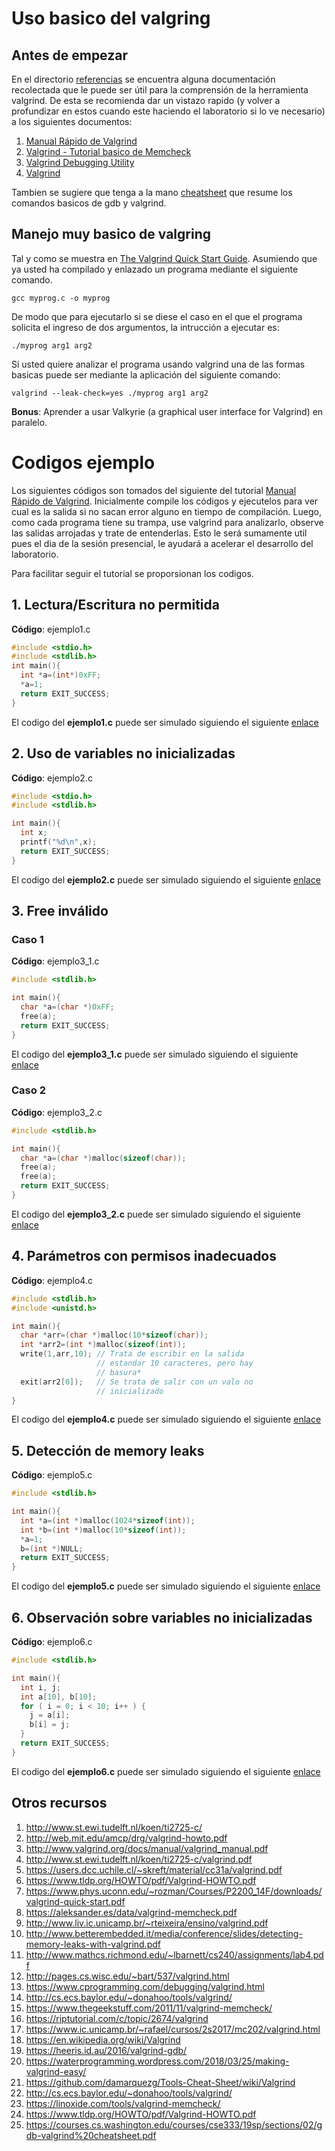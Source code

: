 
# Uso basico del valgring #


## Antes de empezar ##

En el directorio [referencias](./referencias) se encuentra alguna documentación recolectada que le puede ser útil para la comprensión de la herramienta valgrind. De esta se recomienda dar un vistazo rapido (y volver a profundizar en estos cuando este haciendo el laboratorio si lo ve necesario) a los siguientes documentos:
1. [Manual Rápido de Valgrind](./referencias/valgrind.pdf)
2. [Valgrind - Tutorial basico de Memcheck](./referencias/valgrind_slide.pdf)
3. [Valgrind Debugging	Utility](./referencias/Valgrind.pdf)
4. [Valgrind](./referencias/Gunter.Valgrind.pdf)

Tambien se sugiere que tenga a la mano [cheatsheet](https://courses.cs.washington.edu/courses/cse333/19sp/sections/02/gdb-valgrind%20cheatsheet.pdf) que resume los comandos basicos de gdb y valgrind.

## Manejo muy basico de valgring ##

Tal y como se muestra en [The Valgrind Quick Start Guide](http://valgrind.org/docs/manual/quick-start.html). Asumiendo que ya usted ha compilado y enlazado un programa mediante el siguiente comando.

```
gcc myprog.c -o myprog
```

De modo que para ejecutarlo si se diese el caso en el que el programa solicita el ingreso de dos argumentos, la intrucción a ejecutar es:

```
./myprog arg1 arg2
```

Si usted quiere analizar el programa usando valgrind una de las formas basicas puede ser mediante la aplicación del siguiente comando:

```
valgrind --leak-check=yes ./myprog arg1 arg2
```

**Bonus**: Aprender a usar Valkyrie (a graphical user interface for Valgrind) en paralelo.

# Codigos ejemplo #

Los siguientes códigos son tomados del siguiente del tutorial [Manual Rápido de Valgrind](https://users.dcc.uchile.cl/~skreft/material/cc31a/valgrind.pdf). Inicialmente compile los códigos y ejecutelos para ver  cual es la salida si no sacan error alguno en tiempo de compilación. Luego, como cada programa tiene su trampa, use valgrind para analizarlo, observe las salidas arrojadas y trate de entenderlas. Esto le será sumamente util pues el dia de la sesión presencial, le ayudará a acelerar el desarrollo del laboratorio.

Para facilitar seguir el tutorial se proporsionan los codigos.

## 1. Lectura/Escritura no permitida ##

**Código**: ejemplo1.c

```C
#include <stdio.h>
#include <stdlib.h>
int main(){
  int *a=(int*)0xFF;
  *a=1;
  return EXIT_SUCCESS;
}
```

El codigo del **ejemplo1.c** puede ser simulado siguiendo el siguiente [enlace](http://www.pythontutor.com/c.html#code=%23include%20%3Cstdio.h%3E%0A%23include%20%3Cstdlib.h%3E%0A%0Aint%20main%28%29%7B%0A%20%20int%20*a%3D%28int*%290xFF%3B%0A%20%20*a%3D1%3B%0A%20%20return%20EXIT_SUCCESS%3B%0A%7D&curInstr=0&mode=display&origin=opt-frontend.js&py=c&rawInputLstJSON=%5B%5D)

##  2. Uso de variables no inicializadas ##

**Código**: ejemplo2.c

```C
#include <stdio.h>
#include <stdlib.h>

int main(){
  int x;
  printf("%d\n",x);
  return EXIT_SUCCESS;
}
```

El codigo del **ejemplo2.c** puede ser simulado siguiendo el siguiente [enlace](http://www.pythontutor.com/c.html#code=%23include%20%3Cstdio.h%3E%0A%23include%20%3Cstdlib.h%3E%0A%0Aint%20main%28%29%20%7B%0A%20%20int%20x%3B%0A%20%20printf%28%22%25d%5Cn%22,x%29%3B%0A%20%20return%20EXIT_SUCCESS%3B%0A%7D&curInstr=0&mode=display&origin=opt-frontend.js&py=c&rawInputLstJSON=%5B%5D)

## 3. Free inválido ##

### Caso 1 ###

**Código**: ejemplo3_1.c

```C
#include <stdlib.h>

int main(){
  char *a=(char *)0xFF;
  free(a);
  return EXIT_SUCCESS;
}
```

El codigo del **ejemplo3_1.c** puede ser simulado siguiendo el siguiente [enlace](http://www.pythontutor.com/c.html#code=%23include%20%3Cstdlib.h%3E%0A%0Aint%20main%28%29%7B%0A%20%20char%20*a%3D%28char%20*%290xFF%3B%0A%20%20free%28a%29%3B%0A%20%20return%20EXIT_SUCCESS%3B%0A%7D&curInstr=0&mode=display&origin=opt-frontend.js&py=c&rawInputLstJSON=%5B%5D)

### Caso 2 ###

**Código**: ejemplo3_2.c

```C
#include <stdlib.h>

int main(){
  char *a=(char *)malloc(sizeof(char));
  free(a);
  free(a);
  return EXIT_SUCCESS;
}
```

El codigo del **ejemplo3_2.c** puede ser simulado siguiendo el siguiente [enlace](http://www.pythontutor.com/c.html#code=%23include%20%3Cstdlib.h%3E%0A%0Aint%20main%28%29%7B%0A%20%20char%20*a%3D%28char%20*%29malloc%28sizeof%28char%29%29%3B%0A%20%20free%28a%29%3B%0A%20%20free%28a%29%3B%0A%20%20return%20EXIT_SUCCESS%3B%0A%7D&curInstr=0&mode=display&origin=opt-frontend.js&py=c&rawInputLstJSON=%5B%5D)

## 4. Parámetros con permisos inadecuados ##

**Código**: ejemplo4.c

```C
#include <stdlib.h>
#include <unistd.h>

int main(){
  char *arr=(char *)malloc(10*sizeof(char));
  int *arr2=(int *)malloc(sizeof(int));
  write(1,arr,10); // Trata de escribir en la salida 
                   // estandar 10 caracteres, pero hay 
                   // basura*
  exit(arr2[0]);   // Se trata de salir con un valo no 
                   // inicializado
}
```

El codigo del **ejemplo4.c** puede ser simulado siguiendo el siguiente [enlace](http://www.pythontutor.com/c.html#code=%23include%20%3Cstdlib.h%3E%0A%23include%20%3Cunistd.h%3E%0A%0Aint%20main%28%29%7B%0A%20%20char%20*arr%3D%28char%20*%29malloc%2810*sizeof%28char%29%29%3B%0A%20%20int%20*arr2%3D%28int%20*%29malloc%28sizeof%28int%29%29%3B%0A%20%20write%281,arr,10%29%3B%20%20//Trata%20de%20escribir%20en%20la%20salida%20%0A%20%20%20%20%20%20%20%20%20%20%20%20%20%20%20%20%20%20%20%20//%20estandar%2010%20caracteres,%20pero%20hay%20basura%0A%20%20exit%28arr2%5B0%5D%29%3B%20%20%20%20//se%20trata%20de%20salir%20con%20un%20valo%20%0A%20%20%20%20%20%20%20%20%20%20%20%20%20%20%20%20%20%20%20%20//no%20inicializado%0A%7D&curInstr=0&mode=display&origin=opt-frontend.js&py=c&rawInputLstJSON=%5B%5D)

## 5. Detección de memory leaks ##

**Código**: ejemplo5.c

```C
#include <stdlib.h>

int main(){
  int *a=(int *)malloc(1024*sizeof(int));
  int *b=(int *)malloc(10*sizeof(int));
  *a=1;
  b=(int *)NULL;
  return EXIT_SUCCESS;
}
```

El codigo del **ejemplo5.c** puede ser simulado siguiendo el siguiente [enlace](http://www.pythontutor.com/c.html#code=%23include%20%3Cstdlib.h%3E%0A%0Aint%20main%28%29%7B%0A%20%20int%20*a%3D%28int%20*%29malloc%281024*sizeof%28int%29%29%3B%0A%20%20int%20*b%3D%28int%20*%29malloc%2810*sizeof%28int%29%29%3B%0A%20%20*a%3D1%3B%0A%20%20b%3D%28int%20*%29NULL%3B%0A%20%20return%20EXIT_SUCCESS%3B%0A%7D&curInstr=0&mode=display&origin=opt-frontend.js&py=c&rawInputLstJSON=%5B%5D)

## 6. Observación sobre variables no inicializadas ##

**Código**: ejemplo6.c

```C
#include <stdlib.h>

int main(){
  int i, j;
  int a[10], b[10];
  for ( i = 0; i < 10; i++ ) {
    j = a[i];
    b[i] = j;
  }
  return EXIT_SUCCESS;
}
```

El codigo del **ejemplo6.c** puede ser simulado siguiendo el siguiente [enlace](http://www.pythontutor.com/c.html#code=%23include%20%3Cstdlib.h%3E%0A%0Aint%20main%28%29%7B%0A%20%20int%20i,%20j%3B%0A%20%20int%20a%5B10%5D,%20b%5B10%5D%3B%0A%20%20for%20%28%20i%20%3D%200%3B%20i%20%3C%2010%3B%20i%2B%2B%20%29%20%7B%0A%20%20%20%20j%20%3D%20a%5Bi%5D%3B%0A%20%20%20%20b%5Bi%5D%20%3D%20j%3B%0A%20%20%7D%0A%20%20return%20EXIT_SUCCESS%3B%0A%7D&curInstr=0&mode=display&origin=opt-frontend.js&py=c&rawInputLstJSON=%5B%5D)

## Otros recursos ##
1. http://www.st.ewi.tudelft.nl/koen/ti2725-c/
2. http://web.mit.edu/amcp/drg/valgrind-howto.pdf
3. http://www.valgrind.org/docs/manual/valgrind_manual.pdf
4. http://www.st.ewi.tudelft.nl/koen/ti2725-c/valgrind.pdf
5. https://users.dcc.uchile.cl/~skreft/material/cc31a/valgrind.pdf
6. https://www.tldp.org/HOWTO/pdf/Valgrind-HOWTO.pdf
7. https://www.phys.uconn.edu/~rozman/Courses/P2200_14F/downloads/valgrind-quick-start.pdf
8. https://aleksander.es/data/valgrind-memcheck.pdf
9. http://www.liv.ic.unicamp.br/~rteixeira/ensino/valgrind.pdf
10. http://www.betterembedded.it/media/conference/slides/detecting-memory-leaks-with-valgrind.pdf
11. http://www.mathcs.richmond.edu/~lbarnett/cs240/assignments/lab4.pdf
12. http://pages.cs.wisc.edu/~bart/537/valgrind.html
13. https://www.cprogramming.com/debugging/valgrind.html
14. http://cs.ecs.baylor.edu/~donahoo/tools/valgrind/
15. https://www.thegeekstuff.com/2011/11/valgrind-memcheck/
16. https://riptutorial.com/c/topic/2674/valgrind
17. https://www.ic.unicamp.br/~rafael/cursos/2s2017/mc202/valgrind.html
18. https://en.wikipedia.org/wiki/Valgrind
19. https://heeris.id.au/2016/valgrind-gdb/
20. https://waterprogramming.wordpress.com/2018/03/25/making-valgrind-easy/
21. https://github.com/damarquezg/Tools-Cheat-Sheet/wiki/Valgrind
22. http://cs.ecs.baylor.edu/~donahoo/tools/valgrind/
23. https://linoxide.com/tools/valgrind-memcheck/
24. https://www.tldp.org/HOWTO/pdf/Valgrind-HOWTO.pdf
25. https://courses.cs.washington.edu/courses/cse333/19sp/sections/02/gdb-valgrind%20cheatsheet.pdf


